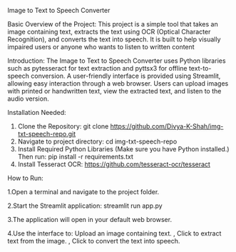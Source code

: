 Image to Text to Speech Converter

Basic Overview of the Project:
This project is a simple tool that takes an image containing text, extracts the text using OCR (Optical Character Recognition), and converts the text into speech. It is built to help visually impaired users or anyone who wants to listen to written content

Introduction:
The Image to Text to Speech Converter uses Python libraries such as pytesseract for text extraction and pyttsx3 for offline text-to-speech conversion. A user-friendly interface is provided using Streamlit, allowing easy interaction through a web browser. Users can upload images with printed or handwritten text, view the extracted text, and listen to the audio version.

Installation Needed:
1. Clone the Repository: git clone https://github.com/Divya-K-Shah/img-txt-speech-repo.git
2. Navigate to project directory: cd img-txt-speech-repo
3. Install Required Python Libraries (Make sure you have Python installed.)
    Then run: pip install -r requirements.txt
4.  Install Tesseract OCR: https://github.com/tesseract-ocr/tesseract

How to Run:

1.Open a terminal and navigate to the project folder.

2.Start the Streamlit application: streamlit run app.py

3.The application will open in your default web browser.

4.Use the interface to: Upload an image containing text. , Click to extract text from the image. , Click to convert the text into speech.



